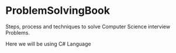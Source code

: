 # ProblemSolvingBook

Steps, process and techniques to solve Computer Science interview Problems.

Here we will be using C# Language

